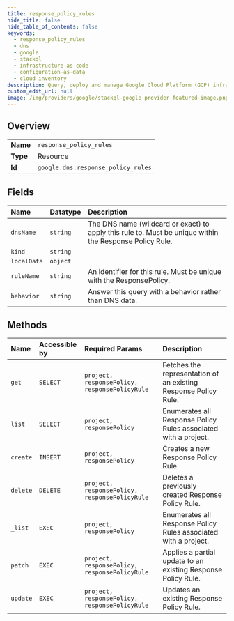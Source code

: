 ```yaml
---
title: response_policy_rules
hide_title: false
hide_table_of_contents: false
keywords:
  - response_policy_rules
  - dns
  - google    
  - stackql
  - infrastructure-as-code
  - configuration-as-data
  - cloud inventory
description: Query, deploy and manage Google Cloud Platform (GCP) infrastructure and resources using SQL
custom_edit_url: null
image: /img/providers/google/stackql-google-provider-featured-image.png
---
```

  
    

## Overview
<table><tbody>
<tr><td><b>Name</b></td><td><code>response_policy_rules</code></td></tr>
<tr><td><b>Type</b></td><td>Resource</td></tr>
<tr><td><b>Id</b></td><td><code>google.dns.response_policy_rules</code></td></tr>
</tbody></table>

## Fields
| Name | Datatype | Description |
|:-----|:---------|:------------|
| `dnsName` | `string` | The DNS name (wildcard or exact) to apply this rule to. Must be unique within the Response Policy Rule. |
| `kind` | `string` |  |
| `localData` | `object` |  |
| `ruleName` | `string` | An identifier for this rule. Must be unique with the ResponsePolicy. |
| `behavior` | `string` | Answer this query with a behavior rather than DNS data. |
## Methods
| Name | Accessible by | Required Params | Description |
|:-----|:--------------|:----------------|:------------|
| `get` | `SELECT` | `project, responsePolicy, responsePolicyRule` | Fetches the representation of an existing Response Policy Rule. |
| `list` | `SELECT` | `project, responsePolicy` | Enumerates all Response Policy Rules associated with a project. |
| `create` | `INSERT` | `project, responsePolicy` | Creates a new Response Policy Rule. |
| `delete` | `DELETE` | `project, responsePolicy, responsePolicyRule` | Deletes a previously created Response Policy Rule. |
| `_list` | `EXEC` | `project, responsePolicy` | Enumerates all Response Policy Rules associated with a project. |
| `patch` | `EXEC` | `project, responsePolicy, responsePolicyRule` | Applies a partial update to an existing Response Policy Rule. |
| `update` | `EXEC` | `project, responsePolicy, responsePolicyRule` | Updates an existing Response Policy Rule. |
